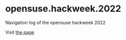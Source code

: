 # opensuse.hackweek.2022
Navigation log of the opensuse hackweek 2022

Visit [the page](https://michelepagot.github.io/opensuse.hackweek.2022/)

